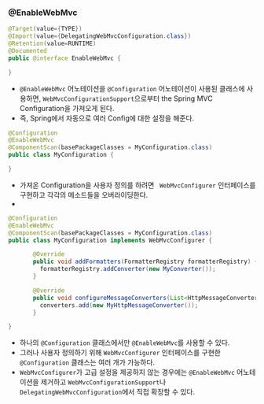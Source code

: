 ### @EnableWebMvc

```java
@Target(value={TYPE})
@Import(value={DelegatingWebMvcConfiguration.class})
@Retention(value=RUNTIME)
@Documented
public @interface EnableWebMvc {

}
```

- `@EnableWebMvc` 어노테이션을 `@Configuration` 어노테이션이 사용된 클래스에 사용하면, `WebMvcConfigurationSupport`으로부터 the Spring MVC Configuration을 가져오게 된다.
- 즉, Spring에서 자동으로 여러 Config에 대한 설정을 해준다. 

```java
@Configuration
@EnableWebMvc
@ComponentScan(basePackageClasses = MyConfiguration.class)
public class MyConfiguration {

}
```
- 가져온 Configuration을 사용자 정의를 하려면 ` WebMvcConfigurer` 인터페이스를 구현하고 각각의 메소드들을 오버라이딩한다.
- 

```java
@Configuration
@EnableWebMvc
@ComponentScan(basePackageClasses = MyConfiguration.class)
public class MyConfiguration implements WebMvcConfigurer {

	   @Override
       public void addFormatters(FormatterRegistry formatterRegistry) {
         formatterRegistry.addConverter(new MyConverter());
 	   }

 	   @Override
 	   public void configureMessageConverters(List<HttpMessageConverter<?>> converters) {
         converters.add(new MyHttpMessageConverter());
 	   }

}
```

- 하나의 `@Configuration` 클래스에서만 `@EnableWebMvc`를 사용할 수 있다.
- 그러나 사용자 정의하기 위해 `WebMvcConfigurer` 인터페이스를 구현한 `@Configuration` 클래스는 여러 개가 가능하다.
- `WebMvcConfigurer`가 고급 설정을 제공하지 않는 경우에는 `@EnableWebMvc` 어노테이션을 제거하고 `WebMvcConfigurationSupport`나`DelegatingWebMvcConfiguration`에서 직접 확장할 수 있다.